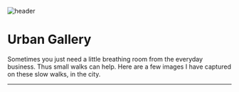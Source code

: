 ![header](/images/urban/DSCF4550.jpg)

# Urban Gallery

Sometimes you just need a little breathing room from the everyday business. Thus small walks can help. Here are a few images I have captured on these slow walks, in the city.

---
